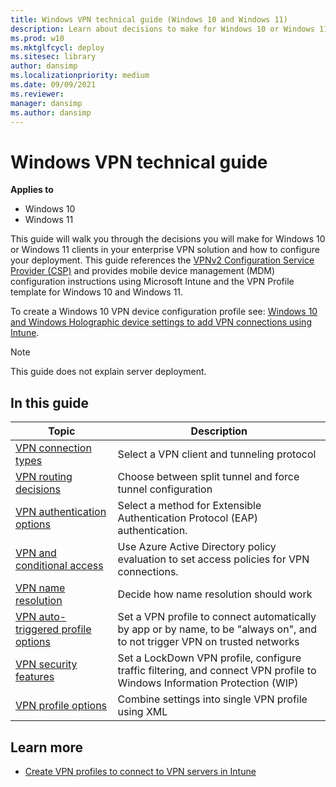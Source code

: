 ```yaml
---
title: Windows VPN technical guide (Windows 10 and Windows 11)
description: Learn about decisions to make for Windows 10 or Windows 11 clients in your enterprise VPN solution and how to configure your deployment.
ms.prod: w10
ms.mktglfcycl: deploy
ms.sitesec: library
author: dansimp
ms.localizationpriority: medium
ms.date: 09/09/2021
ms.reviewer: 
manager: dansimp
ms.author: dansimp
---
```


# Windows VPN technical guide


**Applies to**

- Windows 10
- Windows 11

This guide will walk you through the decisions you will make for Windows 10 or Windows 11 clients in your enterprise VPN solution and how to configure your deployment. This guide references the [VPNv2 Configuration Service Provider (CSP)](/windows/client-management/mdm/vpnv2-csp) and provides mobile device management (MDM) configuration instructions using Microsoft Intune and the VPN Profile template for Windows 10 and Windows 11.

To create a Windows 10 VPN device configuration profile see: [Windows 10 and Windows Holographic device settings to add VPN connections using Intune](/mem/intune/configuration/vpn-settings-windows-10).

> [!NOTE]
> This guide does not explain server deployment.

## In this guide

| Topic | Description  |
| --- | --- |
| [VPN connection types](vpn-connection-type.md) | Select a VPN client and tunneling protocol |
| [VPN routing decisions](vpn-routing.md)  | Choose between split tunnel and force tunnel configuration |
| [VPN authentication options](vpn-authentication.md)  | Select a method for Extensible Authentication Protocol (EAP) authentication. |
| [VPN and conditional access](vpn-conditional-access.md)  | Use Azure Active Directory policy evaluation to set access policies for VPN connections. |
| [VPN name resolution](vpn-name-resolution.md)  | Decide how name resolution should work |
| [VPN auto-triggered profile options](vpn-auto-trigger-profile.md)  | Set a VPN profile to connect automatically by app or by name, to be "always on", and to not trigger VPN on trusted networks |
| [VPN security features](vpn-security-features.md)  | Set a LockDown VPN profile, configure traffic filtering, and connect VPN profile to Windows Information Protection (WIP) |
| [VPN profile options](vpn-profile-options.md)  | Combine settings into single VPN profile using XML |


## Learn more

- [Create VPN profiles to connect to VPN servers in Intune](/mem/intune/configuration/vpn-settings-configure)
